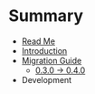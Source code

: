 # Summary

* [Read Me](README.md)
* [Introduction](docs/introduction/README.md)
* [Migration Guide](docs/migration_guide/README.md)
   * [0.3.0 -> 0.4.0](docs/migration_guide/030_-_040.md)
* Development

